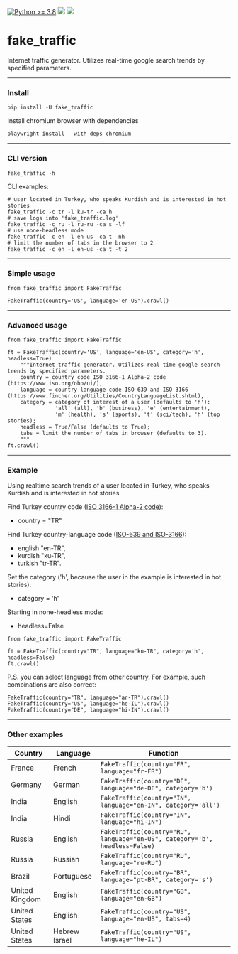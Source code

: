[![Python >= 3.8](https://img.shields.io/badge/python->=3.8-red.svg)](https://www.python.org/downloads/) [![](https://badgen.net/github/release/deedy5/fake_traffic)](https://github.com/deedy5/fake_traffic/releases) [![](https://badge.fury.io/py/fake-traffic.svg)](https://pypi.org/project/fake-traffic) 
# fake_traffic
Internet traffic generator. Utilizes real-time google search trends by specified parameters.

---
### Install

```python3
pip install -U fake_traffic
```
Install chromium browser with dependencies
```python3
playwright install --with-deps chromium
```

---
### CLI version
```python3
fake_traffic -h
```
CLI examples:
```python3
# user located in Turkey, who speaks Kurdish and is interested in hot stories
fake_traffic -c tr -l ku-tr -ca h
# save logs into 'fake_traffic.log'
fake_traffic -c ru -l ru-ru -ca s -lf
# use none-headless mode
fake_traffic -c en -l en-us -ca t -nh
# limit the number of tabs in the browser to 2 
fake_traffic -c en -l en-us -ca t -t 2
```
---
### Simple usage
```python3
from fake_traffic import FakeTraffic

FakeTraffic(country='US', language='en-US").crawl()
```
---
### Advanced usage
```python3
from fake_traffic import FakeTraffic

ft = FakeTraffic(country='US', language='en-US', category='h', headless=True)
    """Internet traffic generator. Utilizes real-time google search trends by specified parameters.
    country = country code ISO 3166-1 Alpha-2 code (https://www.iso.org/obp/ui/),
    language = country-language code ISO-639 and ISO-3166 (https://www.fincher.org/Utilities/CountryLanguageList.shtml),
    category = сategory of interest of a user (defaults to 'h'):
               'all' (all), 'b' (business), 'e' (entertainment), 
               'm' (health), 's' (sports), 't' (sci/tech), 'h' (top stories);
    headless = True/False (defaults to True);
    tabs = limit the number of tabs in browser (defaults to 3).
    """
ft.crawl()
```
---
### Example
Using realtime search trends of a user located in Turkey, who speaks Kurdish and is interested in hot stories

Find Turkey country code ([ISO 3166-1 Alpha-2 code](https://www.iso.org/obp/ui/)):</br>
  - country = "TR" </br>

Find Turkey country-language code ([ISO-639 and ISO-3166](https://www.fincher.org/Utilities/CountryLanguageList.shtml)): </br>
  - english  "en-TR", </br>
  - kurdish  "ku-TR", </br>
  - turkish  "tr-TR". </br>

Set the category ('h', because the user in the example is interested in hot stories):
  - category = 'h'

Starting in none-headless mode:
  - headless=False
```python3
from fake_traffic import FakeTraffic

ft = FakeTraffic(country="TR", language="ku-TR", category='h', headless=False)
ft.crawl()
```
P.S. you can select language from other country. 
For example, such combinations are also correct:
```python3
FakeTraffic(country="TR", language="ar-TR").crawl()
FakeTraffic(country="US", language="he-IL").crawl()
FakeTraffic(country="DE", language="hi-IN").crawl()
```
---
### Other examples
Country   | Language  | Function                                     |
----------|---------- | ---------------------------------------------|
France    | French    | `FakeTraffic(country="FR", language="fr-FR")` |
Germany   | German    | `FakeTraffic(country="DE", language="de-DE", category='b')` |
India     | English   | `FakeTraffic(country="IN", language="en-IN", category='all')` |
India     | Hindi     | `FakeTraffic(country="IN", language="hi-IN")` |
Russia    | English   | `FakeTraffic(country="RU", language="en-US", category='b', headless=False)` |
Russia    | Russian   | `FakeTraffic(country="RU", language="ru-RU")` |
Brazil | Portuguese | `FakeTraffic(country="BR", language="pt-BR", category='s')` |
United Kingdom | English   | `FakeTraffic(country="GB", language="en-GB")` |
United States  | English   | `FakeTraffic(country="US", language="en-US", tabs=4)` |
United States  | Hebrew Israel   | `FakeTraffic(country="US", language="he-IL")` |

